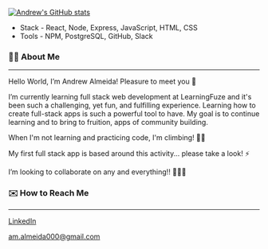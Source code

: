 [![Andrew's GitHub stats](https://github-readme-stats.vercel.app/api?username=Andrew-M-A&hide=stars,issues,contribs)](https://github.com/Andrew-M-A/github-readme-stats)

- Stack - React, Node, Express, JavaScript, HTML, CSS
- Tools - NPM, PostgreSQL, GitHub, Slack

### 👋🏼 About Me
---

Hello World, I’m Andrew Almeida! Pleasure to meet you 💫

I’m currently learning full stack web development at LearningFuze and it's been such a challenging, yet fun, and fulfilling experience. Learning how to create full-stack apps is such a powerful tool to have. My goal is to continue learning and to bring to fruition, apps of community building.

When I'm not learning and practicing code, I'm climbing! 🧗🏽

  My first full stack app is based around this activity... please take a look! ⚡️
  
I’m looking to collaborate on any and everything!! 👨🏼‍💻

### ✉️ How to Reach Me
---
[LinkedIn](https://www.linkedin.com/in/andrew-almeida1/)

am.almeida000@gmail.com

<!---
Andrew-M-A/Andrew-M-A is a ✨ special ✨ repository because its `README.md` (this file) appears on your GitHub profile.
You can click the Preview link to take a look at your changes.
--->
